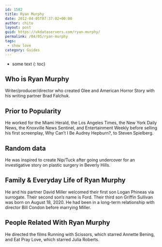 ```yaml
---
id: 1582
title: Ryan Murphy
date: 2012-04-05T07:37:02+00:00
author: chito
layout: post
guid: https://ukdataservers.com/ryan-murphy/
permalink: /04/05/ryan-murphy
tags:
 - show love
category: Guides
---
```


* some text
{: toc}
          
          
## Who is  Ryan Murphy
                  
                  
                  
Writer/producer/director who created Glee and American Horror Story with his writing partner Brad Falchuk.
                  
                
                
                
## Prior to Popularity 
                  
                  
                  
He worked for the Miami Herald, the Los Angeles Times, the New York Daily News, the Knoxville News Sentinel, and Entertainment Weekly before selling his first screenplay, Why Can&#8217;t I Be Audrey Hepburn?, to Steven Spielberg.
                  
                
                
                
## Random data 
                  
                  
                  
He was inspired to create Nip/Tuck after going undercover for an investigative story on plastic surgery in Beverly Hills.
                  
                
                
                
## Family & Everyday Life of Ryan Murphy
                  
                  
                  
He and his partner David Miller welcomed their first son Logan Phineas via surrogate. Their second son&#8217;s name is Ford. Their third son Griffin Sullivan was born on August 18, 2020. He had been in a long-term relationship with director Bill Condon before marrying Miller.
                  
                
                
                
## People Related With  Ryan Murphy
                  
                  
                  
He directed the films Running with Scissors, which starred Annette Bening, and Eat Pray Love, which starred Julia Roberts.
                  
                
              
            
          
          
          
    
    
  
